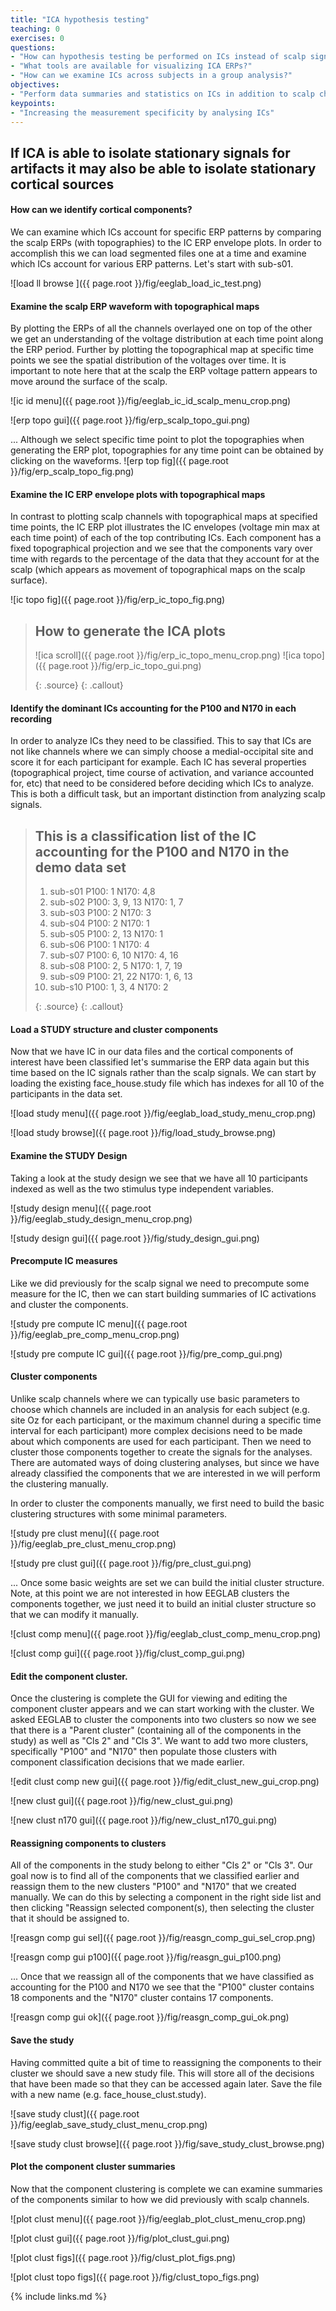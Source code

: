 ```yaml
---
title: "ICA hypothesis testing"
teaching: 0
exercises: 0
questions:
- "How can hypothesis testing be performed on ICs instead of scalp signals?"
- "What tools are available for visualizing ICA ERPs?"
- "How can we examine ICs across subjects in a group analysis?"
objectives:
- "Perform data summaries and statistics on ICs in addition to scalp channels"
keypoints:
- "Increasing the measurement specificity by analysing ICs"
---
```

## If ICA is able to isolate stationary signals for artifacts it may also be able to isolate stationary cortical sources

#### **How can we identify cortical components?**

We can examine which ICs account for specific ERP patterns by comparing the scalp ERPs (with topographies) to the IC ERP envelope plots. In order to accomplish this we can load segmented files one at a time and examine which ICs account for various ERP patterns. Let's start with sub-s01.


![load ll browse ]({{ page.root }}/fig/eeglab_load_ic_test.png)

#### **Examine the scalp ERP waveform with topographical maps**

By plotting the ERPs of all the channels overlayed one on top of the other we get an understanding of the voltage distribution at each time point along the ERP period. Further by plotting the topographical map at specific time points we see the spatial distribution of the voltages over time. It is important to note here that at the scalp the ERP voltage pattern appears to move around the surface of the scalp.

![ic id menu]({{ page.root }}/fig/eeglab_ic_id_scalp_menu_crop.png)

![erp topo gui]({{ page.root }}/fig/erp_scalp_topo_gui.png)

... Although we select specific time point to plot the topographies when generating the ERP plot, topographies for any time point can be obtained by clicking on the waveforms.
![erp top fig]({{ page.root }}/fig/erp_scalp_topo_fig.png)

#### **Examine the IC ERP envelope plots with topographical maps**

In contrast to plotting scalp channels with topographical maps at specified time points, the IC ERP plot illustrates the IC envelopes (voltage min max at each time point) of each of the top contributing ICs. Each component has a fixed topographical projection and we see that the components vary over time with regards to the percentage of the data that they account for at the scalp (which appears as movement of topographical maps on the scalp surface). 

![ic topo fig]({{ page.root }}/fig/erp_ic_topo_fig.png)


> ## How to generate the ICA plots
> ![ica scroll]({{ page.root }}/fig/erp_ic_topo_menu_crop.png)
> ![ica topo]({{ page.root }}/fig/erp_ic_topo_gui.png)
>
> {: .source}
{: .callout}

#### Identify the dominant ICs accounting for the P100 and N170 in each recording

In order to analyze ICs they need to be classified. This to say that ICs are not like channels where we can simply choose a medial-occipital site and score it for each participant for example. Each IC has several properties (topographical project, time course of activation, and variance accounted for, etc) that need to be considered before deciding which ICs to analyze. This is both a difficult task, but an important distinction from analyzing scalp signals.

> ## This is a classification list of the IC accounting for the P100 and N170 in the demo data set
>1. sub-s01		P100: 1		N170: 4,8
>2. sub-s02		P100: 3, 9, 13	N170: 1, 7
>3. sub-s03		P100: 2		N170: 3
>4. sub-s04		P100: 2		N170: 1
>5. sub-s05		P100: 2, 13	N170: 1
>6. sub-s06		P100: 1		N170: 4
>7. sub-s07		P100: 6, 10	N170: 4, 16
>8. sub-s08		P100: 2, 5	N170: 1, 7, 19
>9. sub-s09		P100: 21, 22	N170: 1, 6, 13
>10. sub-s10		P100: 1, 3, 4	N170: 2
>
> {: .source}
{: .callout}

#### Load a STUDY structure and cluster components

Now that we have IC in our data files and the cortical components of interest have been classified let's summarise the ERP data again but this time based on the IC signals rather than the scalp signals. We can start by loading the existing face_house.study file which has indexes for all 10 of the participants in the data set.

![load study menu]({{ page.root }}/fig/eeglab_load_study_menu_crop.png)

![load study browse]({{ page.root }}/fig/load_study_browse.png)

#### Examine the STUDY Design

Taking a look at the study design we see that we have all 10 participants indexed as well as the two stimulus type independent variables.

![study design menu]({{ page.root }}/fig/eeglab_study_design_menu_crop.png)

![study design gui]({{ page.root }}/fig/study_design_gui.png)

#### Precompute IC measures
Like we did previously for the scalp signal we need to precompute some measure for the IC, then we can start building summaries of IC activations and cluster the components.

![study pre compute IC menu]({{ page.root }}/fig/eeglab_pre_comp_menu_crop.png)

![study pre compute IC gui]({{ page.root }}/fig/pre_comp_gui.png)

#### Cluster components

Unlike scalp channels where we can typically use basic parameters to choose which channels are included in an analysis for each subject (e.g. site Oz for each participant, or the maximum channel during a specific time interval for each participant) more complex decisions need to be made about which components are used for each participant. Then we need to cluster those components together to create the signals for the analyses. There are automated ways of doing clustering analyses, but since we have already classified the components that we are interested in we will perform the clustering manually.

In order to cluster the components manually, we first need to build the basic clustering structures with some minimal parameters.


![study pre clust menu]({{ page.root }}/fig/eeglab_pre_clust_menu_crop.png)

![study pre clust gui]({{ page.root }}/fig/pre_clust_gui.png)

... Once some basic weights are set we can build the initial cluster structure. Note, at this point we are not interested in how EEGLAB clusters the components together, we just need it to build an initial cluster structure so that we can modify it manually.

![clust comp menu]({{ page.root }}/fig/eeglab_clust_comp_menu_crop.png)

![clust comp gui]({{ page.root }}/fig/clust_comp_gui.png)

#### Edit the component cluster.
Once the clustering is complete the GUI for viewing and editing the component cluster appears and we can start working with the cluster. We asked EEGLAB to cluster the components into two clusters so now we see that there is a "Parent cluster" (containing all of the components in the study) as well as "Cls 2" and "Cls 3". We want to add two more clusters, specifically "P100" and "N170" then populate those clusters with component classification decisions that we made earlier.

![edit clust comp new gui]({{ page.root }}/fig/edit_clust_new_gui_crop.png)

![new clust gui]({{ page.root }}/fig/new_clust_gui.png)

![new clust n170 gui]({{ page.root }}/fig/new_clust_n170_gui.png)

#### Reassigning components to clusters

All of the components in the study belong to either "Cls 2" or "Cls 3". Our goal now is to find all of the components that we classified earlier and reassign them to the new clusters "P100" and "N170" that we created manually. We can do this by selecting a component in the right side list and then clicking "Reassign selected component(s), then selecting the cluster that it should be assigned to.


![reasgn comp gui sel]({{ page.root }}/fig/reasgn_comp_gui_sel_crop.png)

![reasgn comp gui p100]({{ page.root }}/fig/reasgn_gui_p100.png)

... Once that we reassign all of the components that we have classified as accounting for the P100 and N170 we see that the "P100" cluster contains 18 components and the "N170" cluster contains 17 components.

![reasgn comp gui ok]({{ page.root }}/fig/reasgn_comp_gui_ok.png)


#### Save the study
Having committed quite a bit of time to reassigning the components to their cluster we should save a new study file. This will store all of the decisions that have been made so that they can be accessed again later. Save the file with a new name (e.g. face_house_clust.study).

![save study clust]({{ page.root }}/fig/eeglab_save_study_clust_menu_crop.png)

![save study clust browse]({{ page.root }}/fig/save_study_clust_browse.png)

#### Plot the component cluster summaries

Now that the component clustering is complete we can examine summaries of the components similar to how we did previously with scalp channels.

![plot clust menu]({{ page.root }}/fig/eeglab_plot_clust_menu_crop.png)

![plot clust gui]({{ page.root }}/fig/plot_clust_gui.png)

![plot clust figs]({{ page.root }}/fig/clust_plot_figs.png)

![plot clust topo figs]({{ page.root }}/fig/clust_topo_figs.png)

{% include links.md %}

